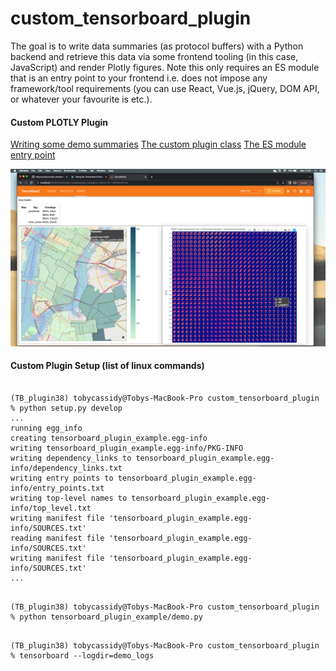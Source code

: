 # custom_tensorboard_plugin

The goal is to write data summaries (as protocol buffers) with a Python backend and retrieve this data
via some frontend tooling (in this case, JavaScript) and render Plotly figures. Note this only requires 
an ES module that is an entry point to your frontend i.e. does not impose any framework/tool requirements
(you can use React, Vue.js, jQuery, DOM API, or whatever your favourite is etc.).

#### Custom PLOTLY Plugin

[Writing some demo summaries](https://github.com/tobycassidy/custom_tensorboard_plugin/blob/main/tensorboard_plugin_example/demo.py)
[The custom plugin class](https://github.com/tobycassidy/custom_tensorboard_plugin/blob/main/tensorboard_plugin_example/plugin.py)
[The ES module entry point](https://github.com/tobycassidy/custom_tensorboard_plugin/blob/main/tensorboard_plugin_example/static/index.js)

<img src='tensorboard_screenshots/plotly_plugin.png' />


#### Custom Plugin Setup (list of linux commands) 

```linux

(TB_plugin38) tobycassidy@Tobys-MacBook-Pro custom_tensorboard_plugin % python setup.py develop
...
running egg_info
creating tensorboard_plugin_example.egg-info
writing tensorboard_plugin_example.egg-info/PKG-INFO
writing dependency_links to tensorboard_plugin_example.egg-info/dependency_links.txt
writing entry points to tensorboard_plugin_example.egg-info/entry_points.txt
writing top-level names to tensorboard_plugin_example.egg-info/top_level.txt
writing manifest file 'tensorboard_plugin_example.egg-info/SOURCES.txt'
reading manifest file 'tensorboard_plugin_example.egg-info/SOURCES.txt'
writing manifest file 'tensorboard_plugin_example.egg-info/SOURCES.txt'
...

```

```linux 

(TB_plugin38) tobycassidy@Tobys-MacBook-Pro custom_tensorboard_plugin % python tensorboard_plugin_example/demo.py

```

```linux

(TB_plugin38) tobycassidy@Tobys-MacBook-Pro custom_tensorboard_plugin % tensorboard --logdir=demo_logs

```

